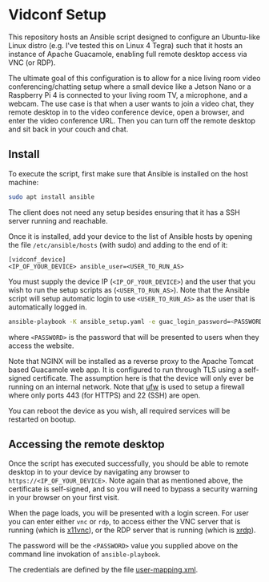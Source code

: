 # Vidconf Setup

This repository hosts an Ansible script designed to configure an Ubuntu-like
Linux distro (e.g. I've tested this on Linux 4 Tegra) such that it hosts
an instance of Apache Guacamole, enabling full remote desktop access via
VNC (or RDP).

The ultimate goal of this configuration is to allow for a nice living room
video conferencing/chatting setup where a small device like a Jetson Nano or
a Raspberry Pi 4 is connected to your living room TV, a microphone, and a
webcam.  The use case is that when a user wants to join a video chat, they
remote desktop in to the video conference device, open a browser, and enter
the video conference URL.  Then you can turn off the remote desktop and sit
back in your couch and chat.

## Install

To execute the script, first make sure that Ansible is installed on the host
machine:

```bash
sudo apt install ansible
```

The client does not need any setup besides ensuring that it has a SSH server
running and reachable.

Once it is installed, add your device to the list of Ansible hosts by opening
the file `/etc/ansible/hosts` (with sudo) and adding to the end of it:

```
[vidconf_device]
<IP_OF_YOUR_DEVICE> ansible_user=<USER_TO_RUN_AS>
```

You must supply the device IP (`<IP_OF_YOUR_DEVICE>`) and the user that you wish
to run the setup scripts as (`<USER_TO_RUN_AS>`).  Note that the Ansible script
will setup automatic login to use `<USER_TO_RUN_AS>` as the user that is 
automatically logged in.

```bash
ansible-playbook -K ansible_setup.yaml -e guac_login_password=<PASSWORD>
```

where `<PASSWORD>` is the password that will be presented to users when they
access the website.

Note that NGINX will be installed as a reverse proxy to the Apache Tomcat based
Guacamole web app.  It is configured to run through TLS using a self-signed
certificate.  The assumption here is that the device will only ever be
running on an internal network.  Note that [ufw](https://wiki.ubuntu.com/UncomplicatedFirewall) is used to setup a firewall where only ports 443 (for HTTPS) and 22 (SSH) are open.

You can reboot the device as you wish, all required services will be restarted
on bootup.

## Accessing the remote desktop

Once the script has executed successfully, you should be able to remote desktop
in to your device by navigating any browser to `https://<IP_OF_YOUR_DEVICE>`.
Note again that as mentioned above, the certificate is self-signed, and so
you will need to bypass a security warning in your browser on your first
visit.

When the page loads, you will be presented with a login screen.  For user you
can enter either `vnc` or `rdp`, to access either the VNC server that is running
(which is [x11vnc](http://www.karlrunge.com/x11vnc/)), or the RDP server that
is running (which is [xrdp](http://xrdp.org/)).

The password will be the `<PASSWORD>` value you supplied above on the
command line invokation of `ansible-playbook`.

The credentials are defined by the file [user-mapping.xml](user-mapping.xml).
